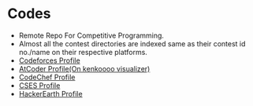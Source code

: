 # Codes
* Remote Repo For Competitive Programming. 
* Almost all the contest directories are indexed same as their contest id no./name on their respective platforms.
* [Codeforces Profile](https://codeforces.com/profile/Fireswan)
* [AtCoder Profile(On kenkoooo visualizer)](https://kenkoooo.com/atcoder/#/table/fireswan)
* [CodeChef Profile](https://www.codechef.com/users/fireswan)
* [CSES Profile](https://cses.fi/user/37780)
* [HackerEarth Profile](https://www.hackerearth.com/@realslimnoobie)
